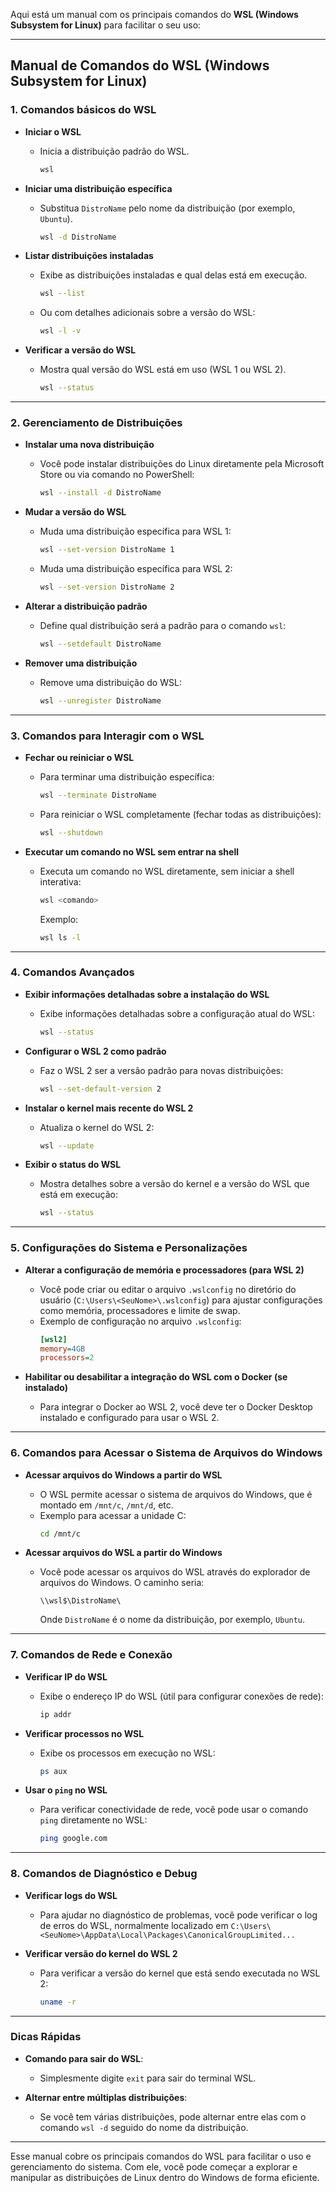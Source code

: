Aqui está um manual com os principais comandos do **WSL (Windows Subsystem for Linux)** para facilitar o seu uso:

---

## **Manual de Comandos do WSL (Windows Subsystem for Linux)**

### **1. Comandos básicos do WSL**

- **Iniciar o WSL**
  - Inicia a distribuição padrão do WSL.
    ```bash
    wsl
    ```

- **Iniciar uma distribuição específica**
  - Substitua `DistroName` pelo nome da distribuição (por exemplo, `Ubuntu`).
    ```bash
    wsl -d DistroName
    ```

- **Listar distribuições instaladas**
  - Exibe as distribuições instaladas e qual delas está em execução.
    ```bash
    wsl --list
    ```
  - Ou com detalhes adicionais sobre a versão do WSL:
    ```bash
    wsl -l -v
    ```

- **Verificar a versão do WSL**
  - Mostra qual versão do WSL está em uso (WSL 1 ou WSL 2).
    ```bash
    wsl --status
    ```

---

### **2. Gerenciamento de Distribuições**

- **Instalar uma nova distribuição**
  - Você pode instalar distribuições do Linux diretamente pela Microsoft Store ou via comando no PowerShell:
    ```bash
    wsl --install -d DistroName
    ```

- **Mudar a versão do WSL**
  - Muda uma distribuição específica para WSL 1:
    ```bash
    wsl --set-version DistroName 1
    ```
  - Muda uma distribuição específica para WSL 2:
    ```bash
    wsl --set-version DistroName 2
    ```

- **Alterar a distribuição padrão**
  - Define qual distribuição será a padrão para o comando `wsl`:
    ```bash
    wsl --setdefault DistroName
    ```

- **Remover uma distribuição**
  - Remove uma distribuição do WSL:
    ```bash
    wsl --unregister DistroName
    ```

---

### **3. Comandos para Interagir com o WSL**

- **Fechar ou reiniciar o WSL**
  - Para terminar uma distribuição específica:
    ```bash
    wsl --terminate DistroName
    ```
  - Para reiniciar o WSL completamente (fechar todas as distribuições):
    ```bash
    wsl --shutdown
    ```

- **Executar um comando no WSL sem entrar na shell**
  - Executa um comando no WSL diretamente, sem iniciar a shell interativa:
    ```bash
    wsl <comando>
    ```

    Exemplo:
    ```bash
    wsl ls -l
    ```

---

### **4. Comandos Avançados**

- **Exibir informações detalhadas sobre a instalação do WSL**
  - Exibe informações detalhadas sobre a configuração atual do WSL:
    ```bash
    wsl --status
    ```

- **Configurar o WSL 2 como padrão**
  - Faz o WSL 2 ser a versão padrão para novas distribuições:
    ```bash
    wsl --set-default-version 2
    ```

- **Instalar o kernel mais recente do WSL 2**
  - Atualiza o kernel do WSL 2:
    ```bash
    wsl --update
    ```

- **Exibir o status do WSL**
  - Mostra detalhes sobre a versão do kernel e a versão do WSL que está em execução:
    ```bash
    wsl --status
    ```

---

### **5. Configurações do Sistema e Personalizações**

- **Alterar a configuração de memória e processadores (para WSL 2)**
  - Você pode criar ou editar o arquivo `.wslconfig` no diretório do usuário (`C:\Users\<SeuNome>\.wslconfig`) para ajustar configurações como memória, processadores e limite de swap.
  - Exemplo de configuração no arquivo `.wslconfig`:
    ```ini
    [wsl2]
    memory=4GB
    processors=2
    ```

- **Habilitar ou desabilitar a integração do WSL com o Docker (se instalado)**
  - Para integrar o Docker ao WSL 2, você deve ter o Docker Desktop instalado e configurado para usar o WSL 2.

---

### **6. Comandos para Acessar o Sistema de Arquivos do Windows**

- **Acessar arquivos do Windows a partir do WSL**
  - O WSL permite acessar o sistema de arquivos do Windows, que é montado em `/mnt/c`, `/mnt/d`, etc.
  - Exemplo para acessar a unidade C:
    ```bash
    cd /mnt/c
    ```

- **Acessar arquivos do WSL a partir do Windows**
  - Você pode acessar os arquivos do WSL através do explorador de arquivos do Windows. O caminho seria:
    ```
    \\wsl$\DistroName\
    ```

    Onde `DistroName` é o nome da distribuição, por exemplo, `Ubuntu`.

---

### **7. Comandos de Rede e Conexão**

- **Verificar IP do WSL**
  - Exibe o endereço IP do WSL (útil para configurar conexões de rede):
    ```bash
    ip addr
    ```

- **Verificar processos no WSL**
  - Exibe os processos em execução no WSL:
    ```bash
    ps aux
    ```

- **Usar o `ping` no WSL**
  - Para verificar conectividade de rede, você pode usar o comando `ping` diretamente no WSL:
    ```bash
    ping google.com
    ```

---

### **8. Comandos de Diagnóstico e Debug**

- **Verificar logs do WSL**
  - Para ajudar no diagnóstico de problemas, você pode verificar o log de erros do WSL, normalmente localizado em `C:\Users\<SeuNome>\AppData\Local\Packages\CanonicalGroupLimited...`
  
- **Verificar versão do kernel do WSL 2**
  - Para verificar a versão do kernel que está sendo executada no WSL 2:
    ```bash
    uname -r
    ```

---

### **Dicas Rápidas**

- **Comando para sair do WSL**:
  - Simplesmente digite `exit` para sair do terminal WSL.
  
- **Alternar entre múltiplas distribuições**:
  - Se você tem várias distribuições, pode alternar entre elas com o comando `wsl -d` seguido do nome da distribuição.

---

Esse manual cobre os principais comandos do WSL para facilitar o uso e gerenciamento do sistema. Com ele, você pode começar a explorar e manipular as distribuições de Linux dentro do Windows de forma eficiente. 